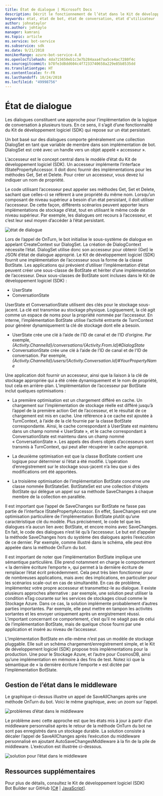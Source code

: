 ```yaml
---
title: État de dialogue | Microsoft Docs
description: Décrit le fonctionnement de l’état dans le Kit de développement logiciel (SDK) Bot Builder.
keywords: état, état de bot, état de conversation, état d’utilisateur
author: johnataylor
ms.author: johtaylo
manager: kamrani
ms.topic: article
ms.service: bot-service
ms.subservice: sdk
ms.date: 9/21/2018
monikerRange: azure-bot-service-4.0
ms.openlocfilehash: 4da715650eb1c3e7b284aaa47aa5ce4ac7280f4c
ms.sourcegitcommit: b78fe3d8dd604c4f7233740658a229e85b8535dd
ms.translationtype: HT
ms.contentlocale: fr-FR
ms.lasthandoff: 10/24/2018
ms.locfileid: "49998756"
---
```

# <a name="dialog-state"></a>État de dialogue

Les dialogues constituent une approche pour l’implémentation de la logique de conversation à plusieurs tours. En ce sens, il s’agit d’une fonctionnalité du Kit de développement logiciel (SDK) qui repose sur un état persistant. 

Un bot basé sur des dialogues comporte généralement une collection DialogSet en tant que variable de membre dans son implémentation de bot. DialogSet est créé avec un handle vers un objet appelé « accesseur ». 

L’accesseur est le concept central dans le modèle d’état du Kit de développement logiciel (SDK). Un accesseur implémente l’interface IStatePropertyAccessor. Il doit donc fournir des implémentations pour les méthodes Get, Set et Delete. Pour créer un accesseur, vous devez lui indiquer un nom de propriété. 

Le code utilisant l’accesseur peut appeler ses méthodes Get, Set et Delete, sachant que celles-ci se réfèrent à une propriété du même nom. Lorsqu’un composant de niveau supérieur a besoin d’un état persistant, il doit utiliser l’accesseur. De cette façon, différents scénarios peuvent apporter leurs implémentations de stockage d’état, tout en utilisant le même code de niveau supérieur. Par exemple, les dialogues ont recours à l’accesseur, et c’est leur seul moyen d’accéder à l’état persistant.

![état de dialogue](media/bot-builder-dialog-state.png)

Lors de l’appel de OnTurn, le bot initialise le sous-système de dialogue en appelant CreateContext sur DialogSet. La création de DialogContext nécessite l’état. DialogSet utilise donc son accesseur pour obtenir (Get) le JSON d’état de dialogue approprié. Le Kit de développement logiciel (SDK) fournit une implémentation de l’accesseur sous la forme de la classe BotState. Les applications qui prévoient d’utiliser l’implémentation d’état peuvent créer une sous-classe de BotState et hériter d’une implémentation de l’accesseur. Deux sous-classes de BotState sont incluses dans le Kit de développement logiciel (SDK) :

- UserState
- ConversationState

UserState et ConversationState utilisent des clés pour le stockage sous-jacent. La clé est transmise au stockage physique. Logiquement, la clé agit comme un espace de noms pour la propriété nommée par l’accesseur. En interne, l’implémentation BotState utilise l’activité entrante de TurnContext pour générer dynamiquement la clé de stockage dont elle a besoin.

- UserState crée une clé à l’aide de l’ID de canal et de l’ID d’origine. Par exemple, _{Activity.ChannelId}/conversations/{Activity.From.Id}#DialogState_
- ConversationState crée une clé à l’aide de l’ID de canal et de l’ID de conversation. Par exemple, _{Activity.ChannelId}/users/{Activity.Conversation.Id}#YourPropertyName_

Une application doit fournir un accesseur, ainsi que la liaison à la clé de stockage appropriée qui a été créée dynamiquement et le nom de propriété, tout cela en arrière-plan. L’implémentation de l’accesseur par BotState inclut quelques optimisations : 

- La première optimisation est un chargement différé en cache. Un chargement sur l’implémentation de stockage réelle est différé jusqu’à l’appel de la première action Get de l’accesseur, et le résultat de ce chargement est mis en cache. Une référence à ce cache est ajoutée à TurnContext, à l’aide de la clé fournie par la classe BotState correspondante. Ainsi, le cache correspondant à UserState est maintenu dans un champ nommé « UserState », et le cache correspondant à ConversationState est maintenu dans un champ nommé « ConversationState ». Les appels des divers objets d’accesseurs sont transmis à TurnContext, qui peut aller récupérer le cache approprié.

- La deuxième optimisation est que la classe BotState contient une logique pour déterminer si l’état a été modifié. L’opération d’enregistrement sur le stockage sous-jacent n’a lieu que si des modifications ont été apportées.

- La troisième optimisation de l’implémentation BotState concerne une classe nommée BotStateSet. BotStateSet est une collection d’objets BotState qui délègue un appel sur sa méthode SaveChanges à chaque membre de la collection en parallèle.

Il est important que l’appel de SaveChanges sur BotState ne fasse pas partie de l’interface IStatePropertyAccessor. En effet, SaveChanges est une optimisation particulière de l’implémentation BotState plutôt qu’une caractéristique clé du modèle. Plus précisément, le code tel que les dialogues n’a aucun lien avec BotState, et encore moins avec SaveChanges. En fait, le code des dialogues n’est lié qu’à l’accesseur. Le but est d’appeler la méthode SaveChanges hors du système des dialogues après l’exécution de ce dernier. Par exemple, comme illustré dans le schéma, elle peut être appelée dans la méthode OnTurn du bot.

Il est important de noter que l’implémentation BotState implique une sémantique particulière. Elle prend notamment en charge le comportement « la dernière écriture l’emporte », qui permet à la dernière écriture de remplacer l’état écrit précédemment. Cela peut très bien fonctionner pour de nombreuses applications, mais avec des implications, en particulier pour les scénarios scale-out en cas de simultanéité. En cas de problème, implémentez votre propre accesseur et transmettez-le au dialogue. Il existe plusieurs approches alternative : par exemple, une solution peut utiliser la condition eTag courante sur les services de stockages cloud comme le Stockage Azure. Dans ce cas, la solution implémente probablement d’autres parties importantes. Par exemple, elle peut mettre en tampon les activités sortantes et les envoyer uniquement après un enrgistrement réussi. L’important concernant ce comportement, c’est qu’il ne séagit pas de celui de l’implémentation BotState, mais de quelque chose fourni par une application et inséré au niveau de l’accesseur.

L’implémentation BotState en elle-même n’est pas un modèle de stockage pluggable. Elle suit un schéma chargement/enregistrement simple, et le Kit de développement logiciel (SDK) propose trois implémentations pour la production. Une pour le Stockage Azure, et l’autre pour CosmosDB, ainsi qu’une implémentation en mémoire à des fins de test. Notez ici que la sémantique de « la dernière écriture l’emporte » est dictée par l’implémentation BotState.

## <a name="handling-state-in-middleware"></a>Gestion de l’état dans le middleware
Le graphique ci-dessus illustre un appel de SaveAllChanges après une méthode OnTurn du bot. Voici le même graphique, avec un zoom sur l’appel.

![problèmes d’état dans le middleware](media/bot-builder-dialog-state-problem.png)

Le problème avec cette approche est que les états mis à jour à partir d’un middleware personnalisé après le retour de la méthode OnTurn du bot ne sont pas enregistrés dans un stockage durable. La solution consiste à décaler l’appel de SaveAllChanges après l’exécution du middleware personnalisé en ajoutant AutoSaveChangesMiddleware à la fin de la pile de middleware. L’exécution est illustrée ci-dessous.

![solution pour l’état dans le middleware](media/bot-builder-dialog-state-solution.png)

## <a name="additional-resources"></a>Ressources supplémentaires
Pour plus de détails, consultez le Kit de développement logiciel (SDK) Bot Builder sur GitHub [[C#](https://github.com/Microsoft/BotBuilder-dotnet) | [JavaScript](https://github.com/Microsoft/BotBuilder-js)].
